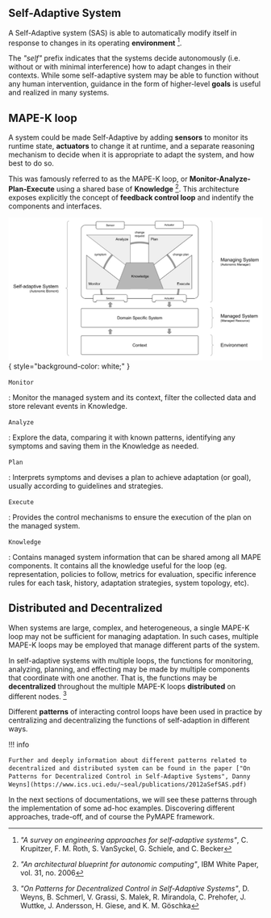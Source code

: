 ## Self-Adaptive System

A Self-Adaptive system (SAS) is able to automatically modify itself in response to changes in its operating __environment__ [^1].

The _"self"_ prefix indicates that the systems decide autonomously (i.e. without or with minimal interference) how to adapt changes in their contexts. While some self-adaptive system may be able to function without any human intervention, guidance in the form of higher-level __goals__ is useful and realized in many systems.

## MAPE-K loop

A system could be made Self-Adaptive by adding __sensors__ to monitor its runtime state, __actuators__ to change it at runtime, and a separate reasoning mechanism to decide when it is appropriate to adapt the system, and how best to do so.

This was famously referred to as the MAPE-K loop, or __Monitor-Analyze-Plan-Execute__ using a shared base of __Knowledge__ [^2]. This architecture exposes explicitly the concept of __feedback control loop__ and indentify the components and interfaces.

![MAPE-L loop](assets/img/mape-k.png){ style="background-color: white;" }

`Monitor`

:   Monitor the managed system and its context, filter the collected data and store relevant events in Knowledge.

`Analyze`

:   Explore the data, comparing it with known patterns, identifying any symptoms and saving them in the Knowledge as needed.

`Plan`

:   Interprets symptoms and devises a plan to achieve adaptation (or goal), usually according to guidelines and strategies.

`Execute`

:   Provides the control mechanisms to ensure the execution of the plan on the managed system.

`Knowledge`

:   Contains managed system information that can be shared among all MAPE components. It contains all the knowledge useful for the loop (eg. representation, policies to follow, metrics for evaluation, specific inference rules for each task, history, adaptation strategies, system topology, etc).

## Distributed and Decentralized

When systems are large, complex, and heterogeneous, a single MAPE-K loop may not be sufficient for managing adaptation. In such cases, multiple MAPE-K loops may be employed that manage different parts of the system.

In self-adaptive systems with multiple loops, the functions for monitoring, analyzing, planning, and effecting may be made by multiple components that coordinate with one another. That is, the functions may be __decentralized__ throughout the multiple MAPE-K loops __distributed__ on different nodes. [^3]

Different __patterns__ of interacting control loops have been used in practice by centralizing and decentralizing the functions of self-adaption in different ways.

!!! info

    Further and deeply information about different patterns related to decentralized and distributed system can be found in the paper ["On Patterns for Decentralized Control in Self-Adaptive Systems", Danny Weyns](https://www.ics.uci.edu/~seal/publications/2012aSefSAS.pdf)

In the next sections of documentations, we will see these patterns through the implementation of some ad-hoc examples. Discovering different approaches, trade-off, and of course the PyMAPE framework.

[^1]: _"A survey on engineering approaches for self-adaptive systems"_, C. Krupitzer, F. M. Roth, S. VanSyckel, G. Schiele, and C. Becker
[^2]: _"An architectural blueprint for autonomic computing"_, IBM White Paper, vol. 31, no. 2006
[^3]: _"On Patterns for Decentralized Control in Self-Adaptive Systems"_, D. Weyns, B. Schmerl, V. Grassi, S. Malek, R. Mirandola, C. Prehofer, J. Wuttke, J. Andersson, H. Giese, and K. M. Göschka